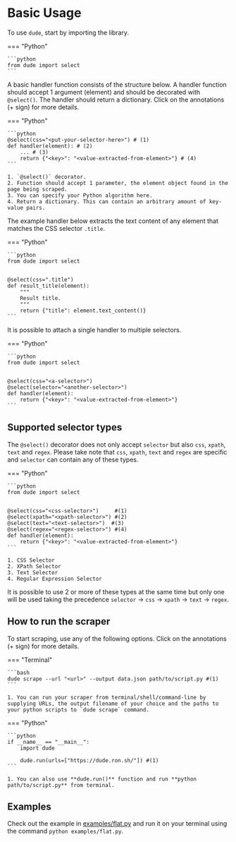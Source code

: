 # Basic Usage

To use `dude`, start by importing the library.

=== "Python"

    ```python
    from dude import select
    ```

A basic handler function consists of the structure below. 
A handler function should accept 1 argument (element) and should be decorated with `@select()`. 
The handler should return a dictionary.
Click on the annotations (+ sign) for more details.


=== "Python"

    ```python
    @select(css="<put-your-selector-here>") # (1)
    def handler(element): # (2)
        ... # (3)
        return {"<key>": "<value-extracted-from-element>"} # (4)
    ```

    1. `@select()` decorator.
    2. Function should accept 1 parameter, the element object found in the page being scraped.
    3. You can specify your Python algorithm here.
    4. Return a dictionary. This can contain an arbitrary amount of key-value pairs.

The example handler below extracts the text content of any element that matches the CSS selector `.title`.

=== "Python"

    ```python
    from dude import select
    
    
    @select(css=".title")
    def result_title(element):
        """
        Result title.
        """
        return {"title": element.text_content()}
    ```

It is possible to attach a single handler to multiple selectors.

=== "Python"

    ```python
    from dude import select
    
    
    @select(css="<a-selector>")
    @select(selector="<another-selector>")
    def handler(element):
        return {"<key>": "<value-extracted-from-element>"}
    ```

## Supported selector types

The `@select()` decorator does not only accept `selector` but also `css`, `xpath`, `text` and `regex`.
Please take note that `css`, `xpath`, `text` and `regex` are specific and `selector` can contain any of these types.

=== "Python"

    ```python
    from dude import select
    
    
    @select(css="<css-selector>")     #(1)
    @select(xpath="<xpath-selector>") #(2)
    @select(text="<text-selector>")  #(3)
    @select(regex="<regex-selector>") #(4)
    def handler(element):
        return {"<key>": "<value-extracted-from-element>"}
    ```

    1. CSS Selector
    2. XPath Selector
    3. Text Selector
    4. Regular Expression Selector

It is possible to use 2 or more of these types at the same time but only one will be used taking the precedence `selector` -> `css` -> `xpath` -> `text` -> `regex`.

## How to run the scraper

To start scraping, use any of the following options. Click on the annotations (+ sign) for more details.

=== "Terminal"

    ```bash
    dude scrape --url "<url>" --output data.json path/to/script.py #(1)
    ```
    
    1. You can run your scraper from terminal/shell/command-line by supplying URLs, the output filename of your choice and the paths to your python scripts to `dude scrape` command.

=== "Python"

    ```python
    if __name__ == "__main__":
        import dude
    
        dude.run(urls=["https://dude.ron.sh/"]) #(1)
    ```

    1. You can also use **dude.run()** function and run **python path/to/script.py** from terminal.

## Examples

Check out the example in [examples/flat.py](examples/flat.py) and run it on your terminal using the command `python examples/flat.py`.
